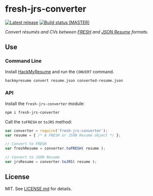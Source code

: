 fresh-jrs-converter
===================
[![Latest release][img-release]][latest-release]
[![Build status (MASTER)][img-master]][travis-url-master]

*Convert résumés and CVs between [FRESH][f] and [JSON Resume][j] formats.*

## Use

### Command Line

Install [HackMyResume][hmr] and run the `CONVERT` command.

```bash
hackmyresume convert resume.json converted-resume.json
```

### API

Install the `fresh-jrs-converter` module:

```bash
npm i fresh-jrs-converter
```

Call the `toFRESH` or `toJRS` method:

```javascript
var converter = require('fresh-jrs-converter');
var resume = { /* A FRESH or JSON Resume object */ };

// Convert to FRESH
var freshResume = converter.toFRESH( resume );

// Convert to JSON Resume
var jrsResume = converter.toJRS( resume );
```

## License

MIT. See [LICENSE.md][lic] for details.

[lic]: https://github.com/fresh-standard/fresh-jrs-converter/blob/master/LICENSE.md
[img-release]: https://img.shields.io/github/release/fresh-standard/fresh-jrs-converter.svg?label=version
[img-master]: https://img.shields.io/travis/fresh-standard/fresh-jrs-converter/master.svg
[travis-url-master]: https://travis-ci.org/fresh-standard/fresh-jrs-converter?branch=master
[latest-release]: https://github.com/fresh-standard/fresh-jrs-converter/releases/latest
[f]: https://resume.freshstandard.org
[j]: http://jsonresume.org
[hmr]: https://fluentdesk.com/hackmyresume
